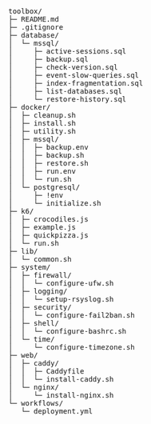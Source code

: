 <pre>
toolbox/
├─ README.md
├─ .gitignore
├─ database/
│  └─ mssql/
│     ├─ active-sessions.sql
│     ├─ backup.sql
│     ├─ check-version.sql
│     ├─ event-slow-queries.sql
│     ├─ index-fragmentation.sql
│     ├─ list-databases.sql
│     └─ restore-history.sql
├─ docker/
│  ├─ cleanup.sh
│  ├─ install.sh
│  ├─ utility.sh
│  ├─ mssql/
│  │  ├─ backup.env
│  │  ├─ backup.sh
│  │  ├─ restore.sh
│  │  ├─ run.env
│  │  └─ run.sh
│  └─ postgresql/
│     ├─ !env
│     └─ initialize.sh
├─ k6/
│  ├─ crocodiles.js
│  ├─ example.js
│  ├─ quickpizza.js
│  └─ run.sh
├─ lib/
│  └─ common.sh
├─ system/
│  ├─ firewall/
│  │  └─ configure-ufw.sh
│  ├─ logging/
│  │  └─ setup-rsyslog.sh
│  ├─ security/
│  │  └─ configure-fail2ban.sh
│  ├─ shell/
│  │  └─ configure-bashrc.sh
│  └─ time/
│     └─ configure-timezone.sh
├─ web/
│  ├─ caddy/
│  │  ├─ Caddyfile
│  │  └─ install-caddy.sh
│  └─ nginx/
│     └─ install-nginx.sh
└─ workflows/
   └─ deployment.yml
</pre>